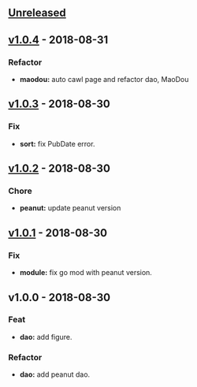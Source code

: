 <a name="unreleased"></a>
## [Unreleased]


<a name="v1.0.4"></a>
## [v1.0.4] - 2018-08-31
### Refactor
- **maodou:** auto cawl page and refactor dao, MaoDou


<a name="v1.0.3"></a>
## [v1.0.3] - 2018-08-30
### Fix
- **sort:** fix PubDate error.


<a name="v1.0.2"></a>
## [v1.0.2] - 2018-08-30
### Chore
- **peanut:** update peanut version


<a name="v1.0.1"></a>
## [v1.0.1] - 2018-08-30
### Fix
- **module:** fix go mod with peanut version.


<a name="v1.0.0"></a>
## v1.0.0 - 2018-08-30
### Feat
- **dao:** add figure.

### Refactor
- **dao:** add peanut dao.


[Unreleased]: https://github.com/mnhkahn/maodou/compare/v1.0.4...HEAD
[v1.0.4]: https://github.com/mnhkahn/maodou/compare/v1.0.3...v1.0.4
[v1.0.3]: https://github.com/mnhkahn/maodou/compare/v1.0.2...v1.0.3
[v1.0.2]: https://github.com/mnhkahn/maodou/compare/v1.0.1...v1.0.2
[v1.0.1]: https://github.com/mnhkahn/maodou/compare/v1.0.0...v1.0.1
